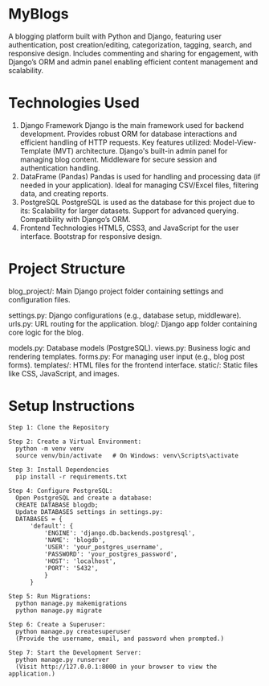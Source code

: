 # MyBlogs
A blogging platform built with Python and Django, featuring user authentication, post creation/editing, categorization, tagging, search, and responsive design. Includes commenting and sharing for engagement, with Django’s ORM and admin panel enabling efficient content management and scalability.
# Technologies Used
  1. Django Framework
  Django is the main framework used for backend development.
  Provides robust ORM for database interactions and efficient handling of HTTP requests.
  Key features utilized:
  Model-View-Template (MVT) architecture.
  Django's built-in admin panel for managing blog content.
  Middleware for secure session and authentication handling.
  2. DataFrame (Pandas)
  Pandas is used for handling and processing data (if needed in your application).
  Ideal for managing CSV/Excel files, filtering data, and creating reports.
  3. PostgreSQL
  PostgreSQL is used as the database for this project due to its:
  Scalability for larger datasets.
  Support for advanced querying.
  Compatibility with Django’s ORM.
  4. Frontend Technologies
  HTML5, CSS3, and JavaScript for the user interface.
  Bootstrap for responsive design.

# Project Structure
  blog_project/: Main Django project folder containing settings and configuration files.
  
  settings.py: Django configurations (e.g., database setup, middleware).
  urls.py: URL routing for the application.
  blog/: Django app folder containing core logic for the blog.
  
  models.py: Database models (PostgreSQL).
  views.py: Business logic and rendering templates.
  forms.py: For managing user input (e.g., blog post forms).
  templates/: HTML files for the frontend interface.
  static/: Static files like CSS, JavaScript, and images.


 # Setup Instructions
    Step 1: Clone the Repository
     
    Step 2: Create a Virtual Environment:    
      python -m venv venv  
      source venv/bin/activate   # On Windows: venv\Scripts\activate  
    
    Step 3: Install Dependencies
      pip install -r requirements.txt  
      
    Step 4: Configure PostgreSQL:
      Open PostgreSQL and create a database:
      CREATE DATABASE blogdb;  
      Update DATABASES settings in settings.py:
      DATABASES = {  
          'default': {  
              'ENGINE': 'django.db.backends.postgresql',  
              'NAME': 'blogdb',  
              'USER': 'your_postgres_username',  
              'PASSWORD': 'your_postgres_password',  
              'HOST': 'localhost',  
              'PORT': '5432',  
              }  
          }  
          
    Step 5: Run Migrations:  
      python manage.py makemigrations  
      python manage.py migrate 
      
    Step 6: Create a Superuser:    
      python manage.py createsuperuser  
      (Provide the username, email, and password when prompted.)
    
    Step 7: Start the Development Server:
      python manage.py runserver  
      (Visit http://127.0.0.1:8000 in your browser to view the application.)
